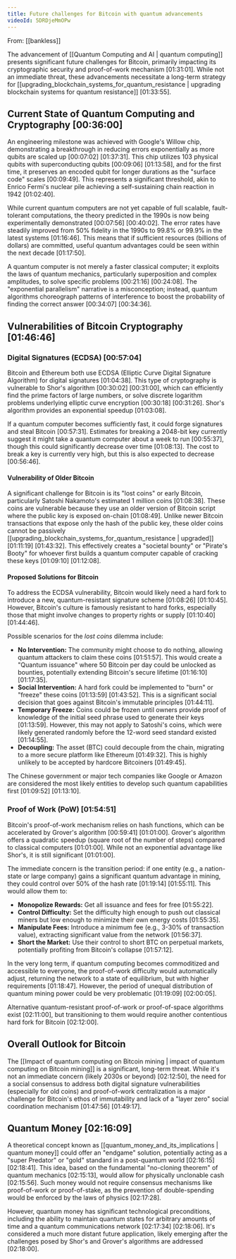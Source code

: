```yaml
---
title: Future challenges for Bitcoin with quantum advancements
videoId: 5DRDjeMmOPw
---
```


From: [[bankless]] <br/> 

The advancement of [[Quantum Computing and AI | quantum computing]] presents significant future challenges for Bitcoin, primarily impacting its cryptographic security and proof-of-work mechanism <a class="yt-timestamp" data-t="01:31:01">[01:31:01]</a>. While not an immediate threat, these advancements necessitate a long-term strategy for [[upgrading_blockchain_systems_for_quantum_resistance | upgrading blockchain systems for quantum resistance]] <a class="yt-timestamp" data-t="01:33:55">[01:33:55]</a>.

## Current State of Quantum Computing and Cryptography <a class="yt-timestamp" data-t="00:36:00">[00:36:00]</a>
An engineering milestone was achieved with Google's Willow chip, demonstrating a breakthrough in reducing errors exponentially as more qubits are scaled up <a class="yt-timestamp" data-t="00:07:02">[00:07:02]</a> <a class="yt-timestamp" data-t="01:37:31">[01:37:31]</a>. This chip utilizes 103 physical qubits with superconducting qubits <a class="yt-timestamp" data-t="00:09:06">[00:09:06]</a> <a class="yt-timestamp" data-t="01:13:58">[01:13:58]</a>, and for the first time, it preserves an encoded qubit for longer durations as the "surface code" scales <a class="yt-timestamp" data-t="00:09:49">[00:09:49]</a>. This represents a significant threshold, akin to Enrico Fermi's nuclear pile achieving a self-sustaining chain reaction in 1942 <a class="yt-timestamp" data-t="01:02:40">[01:02:40]</a>.

While current quantum computers are not yet capable of full scalable, fault-tolerant computations, the theory predicted in the 1990s is now being experimentally demonstrated <a class="yt-timestamp" data-t="00:07:56">[00:07:56]</a> <a class="yt-timestamp" data-t="00:40:02">[00:40:02]</a>. The error rates have steadily improved from 50% fidelity in the 1990s to 99.8% or 99.9% in the latest systems <a class="yt-timestamp" data-t="01:16:46">[01:16:46]</a>. This means that if sufficient resources (billions of dollars) are committed, useful quantum advantages could be seen within the next decade <a class="yt-timestamp" data-t="01:17:50">[01:17:50]</a>.

A quantum computer is not merely a faster classical computer; it exploits the laws of quantum mechanics, particularly superposition and complex amplitudes, to solve specific problems <a class="yt-timestamp" data-t="00:21:16">[00:21:16]</a> <a class="yt-timestamp" data-t="00:24:08">[00:24:08]</a>. The "exponential parallelism" narrative is a misconception; instead, quantum algorithms choreograph patterns of interference to boost the probability of finding the correct answer <a class="yt-timestamp" data-t="00:34:07">[00:34:07]</a> <a class="yt-timestamp" data-t="00:34:36">[00:34:36]</a>.

## Vulnerabilities of Bitcoin Cryptography <a class="yt-timestamp" data-t="01:46:46">[01:46:46]</a>

### Digital Signatures (ECDSA) <a class="yt-timestamp" data-t="00:57:04">[00:57:04]</a>
Bitcoin and Ethereum both use ECDSA (Elliptic Curve Digital Signature Algorithm) for digital signatures <a class="yt-timestamp" data-t="01:04:38">[01:04:38]</a>. This type of cryptography is vulnerable to Shor's algorithm <a class="yt-timestamp" data-t="00:30:02">[00:30:02]</a> <a class="yt-timestamp" data-t="00:31:00">[00:31:00]</a>, which can efficiently find the prime factors of large numbers, or solve discrete logarithm problems underlying elliptic curve encryption <a class="yt-timestamp" data-t="00:30:18">[00:30:18]</a> <a class="yt-timestamp" data-t="00:31:26">[00:31:26]</a>. Shor's algorithm provides an exponential speedup <a class="yt-timestamp" data-t="01:03:08">[01:03:08]</a>.

If a quantum computer becomes sufficiently fast, it could forge signatures and steal Bitcoin <a class="yt-timestamp" data-t="00:57:31">[00:57:31]</a>. Estimates for breaking a 2048-bit key currently suggest it might take a quantum computer about a week to run <a class="yt-timestamp" data-t="00:55:37">[00:55:37]</a>, though this could significantly decrease over time <a class="yt-timestamp" data-t="01:08:13">[01:08:13]</a>. The cost to break a key is currently very high, but this is also expected to decrease <a class="yt-timestamp" data-t="00:56:46">[00:56:46]</a>.

#### Vulnerability of Older Bitcoin
A significant challenge for Bitcoin is its "lost coins" or early Bitcoin, particularly Satoshi Nakamoto's estimated 1 million coins <a class="yt-timestamp" data-t="01:08:38">[01:08:38]</a>. These coins are vulnerable because they use an older version of Bitcoin script where the public key is exposed on-chain <a class="yt-timestamp" data-t="01:08:49">[01:08:49]</a>. Unlike newer Bitcoin transactions that expose only the hash of the public key, these older coins cannot be passively [[upgrading_blockchain_systems_for_quantum_resistance | upgraded]] <a class="yt-timestamp" data-t="01:11:19">[01:11:19]</a> <a class="yt-timestamp" data-t="01:43:32">[01:43:32]</a>. This effectively creates a "societal bounty" or "Pirate's Booty" for whoever first builds a quantum computer capable of cracking these keys <a class="yt-timestamp" data-t="01:09:10">[01:09:10]</a> <a class="yt-timestamp" data-t="01:12:08">[01:12:08]</a>.

#### Proposed Solutions for Bitcoin
To address the ECDSA vulnerability, Bitcoin would likely need a hard fork to introduce a new, quantum-resistant signature scheme <a class="yt-timestamp" data-t="01:08:26">[01:08:26]</a> <a class="yt-timestamp" data-t="01:10:45">[01:10:45]</a>. However, Bitcoin's culture is famously resistant to hard forks, especially those that might involve changes to property rights or supply <a class="yt-timestamp" data-t="01:10:40">[01:10:40]</a> <a class="yt-timestamp" data-t="01:44:46">[01:44:46]</a>.

Possible scenarios for the *lost coins* dilemma include:
*   **No Intervention:** The community might choose to do nothing, allowing quantum attackers to claim these coins <a class="yt-timestamp" data-t="01:51:57">[01:51:57]</a>. This would create a "Quantum issuance" where 50 Bitcoin per day could be unlocked as bounties, potentially extending Bitcoin's secure lifetime <a class="yt-timestamp" data-t="01:16:10">[01:16:10]</a> <a class="yt-timestamp" data-t="01:17:35">[01:17:35]</a>.
*   **Social Intervention:** A hard fork could be implemented to "burn" or "freeze" these coins <a class="yt-timestamp" data-t="01:13:59">[01:13:59]</a> <a class="yt-timestamp" data-t="01:43:52">[01:43:52]</a>. This is a significant social decision that goes against Bitcoin's immutable principles <a class="yt-timestamp" data-t="01:44:11">[01:44:11]</a>.
*   **Temporary Freeze:** Coins could be frozen until owners provide proof of knowledge of the initial seed phrase used to generate their keys <a class="yt-timestamp" data-t="01:13:59">[01:13:59]</a>. However, this may not apply to Satoshi's coins, which were likely generated randomly before the 12-word seed standard existed <a class="yt-timestamp" data-t="01:14:55">[01:14:55]</a>.
*   **Decoupling:** The asset (BTC) could decouple from the chain, migrating to a more secure platform like Ethereum <a class="yt-timestamp" data-t="01:49:32">[01:49:32]</a>. This is highly unlikely to be accepted by hardcore Bitcoiners <a class="yt-timestamp" data-t="01:49:45">[01:49:45]</a>.

The Chinese government or major tech companies like Google or Amazon are considered the most likely entities to develop such quantum capabilities first <a class="yt-timestamp" data-t="01:09:52">[01:09:52]</a> <a class="yt-timestamp" data-t="01:13:10">[01:13:10]</a>.

### Proof of Work (PoW) <a class="yt-timestamp" data-t="01:54:51">[01:54:51]</a>
Bitcoin's proof-of-work mechanism relies on hash functions, which can be accelerated by Grover's algorithm <a class="yt-timestamp" data-t="00:59:41">[00:59:41]</a> <a class="yt-timestamp" data-t="01:01:00">[01:01:00]</a>. Grover's algorithm offers a quadratic speedup (square root of the number of steps) compared to classical computers <a class="yt-timestamp" data-t="01:01:00">[01:01:00]</a>. While not an exponential advantage like Shor's, it is still significant <a class="yt-timestamp" data-t="01:01:00">[01:01:00]</a>.

The immediate concern is the transition period: if one entity (e.g., a nation-state or large company) gains a significant quantum advantage in mining, they could control over 50% of the hash rate <a class="yt-timestamp" data-t="01:19:14">[01:19:14]</a> <a class="yt-timestamp" data-t="01:55:11">[01:55:11]</a>. This would allow them to:
*   **Monopolize Rewards:** Get all issuance and fees for free <a class="yt-timestamp" data-t="01:55:22">[01:55:22]</a>.
*   **Control Difficulty:** Set the difficulty high enough to push out classical miners but low enough to minimize their own energy costs <a class="yt-timestamp" data-t="01:55:35">[01:55:35]</a>.
*   **Manipulate Fees:** Introduce a minimum fee (e.g., 3-30% of transaction value), extracting significant value from the network <a class="yt-timestamp" data-t="01:56:37">[01:56:37]</a>.
*   **Short the Market:** Use their control to short BTC on perpetual markets, potentially profiting from Bitcoin's collapse <a class="yt-timestamp" data-t="01:57:12">[01:57:12]</a>.

In the very long term, if quantum computing becomes commoditized and accessible to everyone, the proof-of-work difficulty would automatically adjust, returning the network to a state of equilibrium, but with higher requirements <a class="yt-timestamp" data-t="01:18:47">[01:18:47]</a>. However, the period of unequal distribution of quantum mining power could be very problematic <a class="yt-timestamp" data-t="01:19:09">[01:19:09]</a> <a class="yt-timestamp" data-t="02:00:05">[02:00:05]</a>.

Alternative quantum-resistant proof-of-work or proof-of-space algorithms exist <a class="yt-timestamp" data-t="02:11:00">[02:11:00]</a>, but transitioning to them would require another contentious hard fork for Bitcoin <a class="yt-timestamp" data-t="02:12:00">[02:12:00]</a>.

## Overall Outlook for Bitcoin
The [[Impact of quantum computing on Bitcoin mining | impact of quantum computing on Bitcoin mining]] is a significant, long-term threat. While it's not an immediate concern (likely 2030s or beyond) <a class="yt-timestamp" data-t="02:12:50">[02:12:50]</a>, the need for a social consensus to address both digital signature vulnerabilities (especially for old coins) and proof-of-work centralization is a major challenge for Bitcoin's ethos of immutability and lack of a "layer zero" social coordination mechanism <a class="yt-timestamp" data-t="01:47:56">[01:47:56]</a> <a class="yt-timestamp" data-t="01:49:17">[01:49:17]</a>.

## Quantum Money <a class="yt-timestamp" data-t="02:16:09">[02:16:09]</a>
A theoretical concept known as [[quantum_money_and_its_implications | quantum money]] could offer an "endgame" solution, potentially acting as a "super Predator" or "gold" standard in a post-quantum world <a class="yt-timestamp" data-t="02:16:15">[02:16:15]</a> <a class="yt-timestamp" data-t="02:18:41">[02:18:41]</a>. This idea, based on the fundamental "no-cloning theorem" of quantum mechanics <a class="yt-timestamp" data-t="02:15:13">[02:15:13]</a>, would allow for physically unclonable cash <a class="yt-timestamp" data-t="02:15:56">[02:15:56]</a>. Such money would not require consensus mechanisms like proof-of-work or proof-of-stake, as the prevention of double-spending would be enforced by the laws of physics <a class="yt-timestamp" data-t="02:17:28">[02:17:28]</a>.

However, quantum money has significant technological preconditions, including the ability to maintain quantum states for arbitrary amounts of time and a quantum communications network <a class="yt-timestamp" data-t="02:17:34">[02:17:34]</a> <a class="yt-timestamp" data-t="02:18:06">[02:18:06]</a>. It's considered a much more distant future application, likely emerging after the challenges posed by Shor's and Grover's algorithms are addressed <a class="yt-timestamp" data-t="02:18:00">[02:18:00]</a>.